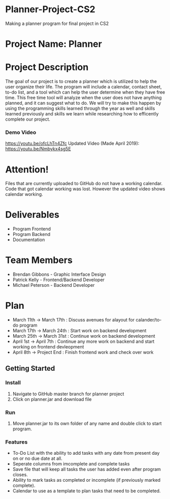 # Planner-Project-CS2
Making a planner program for final project in CS2

# Project Name: Planner

# Project Description
The goal of our project is to create a planner which is utilized to help the user organize their life.
The program will include a calendar, contact sheet, to-do list, and a tool which can help the user determine
when they have free time. This free time tool will analyze when the user does not have anything planned, and
it can suggest what to do. We will try to make this happen by using the programming skills learned through the year as well and skills learned previously and skills we learn while researching how to efficently complete our project.

### Demo Video
https://youtu.be/ofcLhTn4Zfc
Updated Video (Made April 2019): https://youtu.be/Nmbykx4sg5E

# Attention!
Files that are currently uploaded to GitHub do not have a working calendar. Code that got calendar working was lost. However the updated video shows calendar working.

# Deliverables 
- Program Frontend
- Program Backend
- Documentation 

# Team Members
- Brendan Gibbons - Graphic Interface Design
- Patrick Kelly - Frontend/Backend Developer
- Michael Peterson - Backend Developer

# Plan
- March 11th -> March 17th : Discuss avenues for alayout for calander/to-do program
- March 17th -> March 24th : Start work on backend development 
- March 25th -> March 31st : Continue work on backend development
- April 1st -> April 7th : Continue any more work on backend and start working on frontend devleopment
- April 8th -> Project End : Finish frontend work and check over work

## Getting Started 
### Install
1. Navigate to GitHub master branch for planner project
2. Click on planner.jar and download file

### Run 
1. Move planner.jar to its own folder of any name and double click to start program.

### Features 
- To-Do List with the ability to add tasks with any date from present day on or no due date at all.
- Seperate columns from imcomplete and complete tasks
- Save file that will keep all tasks the user has added even after program closes.
- Ability to mark tasks as completed or incomplete (if previously marked complete).
- Calendar to use as a template to plan tasks that need to be completed.

